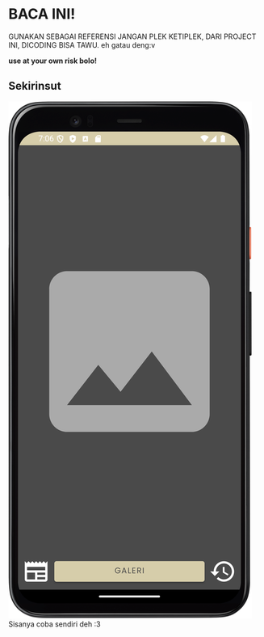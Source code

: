 # BACA INI!
GUNAKAN SEBAGAI REFERENSI JANGAN PLEK KETIPLEK, DARI PROJECT INI, DICODING BISA TAWU. eh gatau deng:v

**use at your own risk bolo!**

## Sekirinsut

![Home](https://github.com/ZumaAkbarID/Dicoding-Submission-Aplikasi-Deteksi-Kanker/blob/main/ss1.png)
Sisanya coba sendiri deh :3
